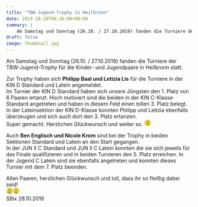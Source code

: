 ```yaml
---
title: "TBW-Jugend-Trophy in Heilbronn"
date: 2019-10-28T08:36:00+00:00
summary: |
    Am Samstag und Sonntag (26.10. / 27.10.2019) fanden die Turniere der TBW-Jugend-Trophy für die Kinder- und Jugendpaare in Heilbronn statt.Zur Trophy haben sich Philipp Baal und Letizia Lis für die Turniere in der KIN D Standard und Latein angemeldet.
draft: false
image: thumbnail.jpg
---
```


Am Samstag und Sonntag (26.10. / 27.10.2019) fanden die Turniere der TBW-Jugend-Trophy für die Kinder- und Jugendpaare in Heilbronn statt.

Zur Trophy haben sich **Philipp Baal und Letizia Lis** für die Turniere in der KIN D Standard und Latein angemeldet.  
 Im Turnier der KIN D Standard haben sich unsere Jüngsten den 1. Platz von 6 Paaren ertanzt. Hoch motiviert sind die beiden in der KIN C-Klasse Standard angetreten und haben in diesem Feld einen tollen 3. Platz belegt.   
In der Lateinsektion der KIN D-Klasse konnten Philipp und Letizia ebenfalls überzeugen und sich auch dort den 3. Platz ertanzen.  
Super gemacht. Herzlichen Glückwunsch und weiter so. ![](smiley-smile.gif)

Auch **Ben Englisch und Nicole Krom** sind bei der Trophy in beiden Sektionen Standard und Latein an den Start gegangen.   
In der JUN II C Standard und JUN II C Latein konnten die sie sich jeweils für das Finale qualifizieren und in beiden Turnieren den 5. Platz erreichen. In der Jugend C Latein sind sie ebenfalls angetreten und konnten dieses Turnier mit dem 7. Platz beenden.

Allen Paaren, herzlichen Glückwunsch und toll, dass ihr so fleißig dabei seid!  
![](smiley-smile.gif)![](smiley-smile.gif)  
SBix 28.10.2019


